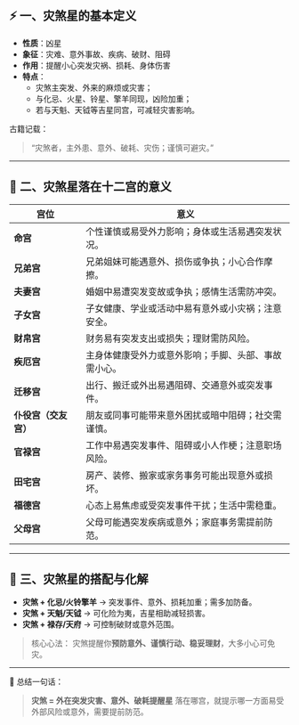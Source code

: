 ## ⚡ 一、灾煞星的基本定义

- **性质**：凶星
- **象征**：灾难、意外事故、疾病、破财、阻碍
- **作用**：提醒小心突发灾祸、损耗、身体伤害
- **特点**：
  - 灾煞主突发、外来的麻烦或灾害；
  - 与化忌、火星、铃星、擎羊同现，凶险加重；
  - 若与天魁、天钺等吉星同宫，可减轻灾害影响。

古籍记载：

> “灾煞者，主外患、意外、破耗、灾伤；谨慎可避灾。”

------

## 🧩 二、灾煞星落在十二宫的意义

| 宫位                 | 意义                                                 |
| -------------------- | ---------------------------------------------------- |
| **命宫**             | 个性谨慎或易受外力影响；身体或生活易遇突发状况。     |
| **兄弟宫**           | 兄弟姐妹可能遇意外、损伤或争执；小心合作摩擦。       |
| **夫妻宫**           | 婚姻中易遭突发变故或争执；感情生活需防冲突。         |
| **子女宫**           | 子女健康、学业或活动中易有意外或小灾祸；注意安全。   |
| **财帛宫**           | 财务易有突发支出或损失；理财需防风险。               |
| **疾厄宫**           | 主身体健康受外力或意外影响；手脚、头部、事故需小心。 |
| **迁移宫**           | 出行、搬迁或外出易遇阻碍、交通意外或突发事件。       |
| **仆役宫（交友宫）** | 朋友或同事可能带来意外困扰或暗中阻碍；社交需谨慎。   |
| **官禄宫**           | 工作中易遇突发事件、阻碍或小人作梗；注意职场风险。   |
| **田宅宫**           | 房产、装修、搬家或家务事务可能出现意外或损坏。       |
| **福德宫**           | 心态上易焦虑或受突发事件干扰；生活中需稳重。         |
| **父母宫**           | 父母可能遇突发疾病或意外；家庭事务需提前防范。       |

------

## 🔮 三、灾煞星的搭配与化解

- **灾煞 + 化忌/火铃擎羊** → 突发事件、意外、损耗加重；需多加防备。
- **灾煞 + 天魁/天钺** → 可化险为夷，吉星相助减轻损害。
- **灾煞 + 禄存/天府** → 可控制破财或意外范围。

> 核心心法：
>  灾煞提醒你**预防意外、谨慎行动、稳妥理财**，大多小心可免灾。

------

📘 总结一句话：

> **灾煞 = 外在突发灾害、意外、破耗提醒星**
>  落在哪宫，就提示哪一方面易受外部风险或意外，需要提前防范。